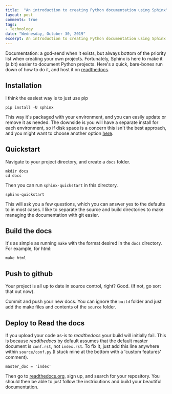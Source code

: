```yaml
---
title:  "An introduction to creating Python documentation using Sphinx"
layout: post
comments: true
tags:
- Technology
date: "Wednesday, October 30, 2019"
excerpt: An introduction to creating Python documentation using Sphinx
---
```


Documentation: a god-send when it exists, but always bottom of the priority list when creating your own projects. Fortunately, Sphinx is here to make it (a bit) easier to document Python projects. Here's a quick, bare-bones run down of how to do it, and host it on [readthedocs](https://readthedocs.org/).

## Installation
I think the easiest way is to just use pip

    pip install -U sphinx

This way it's packaged with your environment, and you can easily update or remove it as needed. The downside is you will have a separate install for each environment, so if disk space is a concern this isn't the best approach, and you might want to choose another option [here](http://www.sphinx-doc.org/en/master/usage/installation.html).

## Quickstart
Navigate to your project directory, and create a `docs` folder.

    mkdir docs
    cd docs

Then you can run `sphinx-quickstart` in this directory.

    sphinx-quickstart

This will ask you a few questions, which you can answer yes to the defaults to in most cases. I like to separate the source and build directories to make managing the documentation with git easier.

## Build the docs
It's as simple as running `make` with the format desired in the `docs` directory. For example, for html:

    make html


## Push to github
Your project is all up to date in source control, right? Good. (If not, go sort that out now).

Commit and push your new docs. You can ignore the `build` folder and just add the make files and contents of the `source` folder.


## Deploy to Read the docs
If you upload your code as-is to _readthedocs_ your build will initially fail. This is because _readthedocs_ by default assumes that the default master document is `conf.rst`, not `index.rst`. To fix it, just add this line anywhere within `source/conf.py` (I stuck mine at the bottom with a 'custom features' comment).

    master_doc = 'index'

Then go to [readthedocs.org](https://readthedocs.org), sign up, and search for your repository. You should then be able to just follow the instricutions and build your beautiful documentation.

